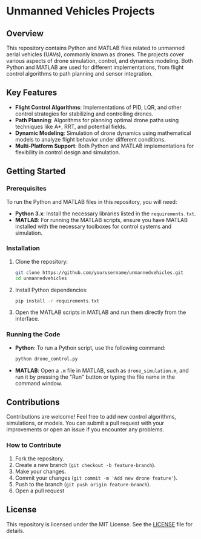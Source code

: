# Unmanned Vehicles Projects

## Overview

This repository contains Python and MATLAB files related to unmanned aerial vehicles (UAVs), commonly known as drones. The projects cover various aspects of drone simulation, control, and dynamics modeling. Both Python and MATLAB are used for different implementations, from flight control algorithms to path planning and sensor integration.

## Key Features

- **Flight Control Algorithms**: Implementations of PID, LQR, and other control strategies for stabilizing and controlling drones.
- **Path Planning**: Algorithms for planning optimal drone paths using techniques like A*, RRT, and potential fields.
- **Dynamic Modeling**: Simulation of drone dynamics using mathematical models to analyze flight behavior under different conditions.
- **Multi-Platform Support**: Both Python and MATLAB implementations for flexibility in control design and simulation.

## Getting Started

### Prerequisites

To run the Python and MATLAB files in this repository, you will need:

- **Python 3.x**: Install the necessary libraries listed in the `requirements.txt`.
- **MATLAB**: For running the MATLAB scripts, ensure you have MATLAB installed with the necessary toolboxes for control systems and simulation.

### Installation

1. Clone the repository:
   ```bash
   git clone https://github.com/yourusername/unmannedvehicles.git
   cd unmannedvehicles
   ```

2. Install Python dependencies:
   ```bash
   pip install -r requirements.txt
   ```

3. Open the MATLAB scripts in MATLAB and run them directly from the interface.

### Running the Code

- **Python**: To run a Python script, use the following command:
   ```bash
   python drone_control.py
   ```

- **MATLAB**: Open a `.m` file in MATLAB, such as `drone_simulation.m`, and run it by pressing the "Run" button or typing the file name in the command window.

## Contributions

Contributions are welcome! Feel free to add new control algorithms, simulations, or models. You can submit a pull request with your improvements or open an issue if you encounter any problems.

### How to Contribute

1. Fork the repository.
2. Create a new branch (`git checkout -b feature-branch`).
3. Make your changes.
4. Commit your changes (`git commit -m 'Add new drone feature'`).
5. Push to the branch (`git push origin feature-branch`).
6. Open a pull request

## License

This repository is licensed under the MIT License. See the [LICENSE](LICENSE) file for details.
